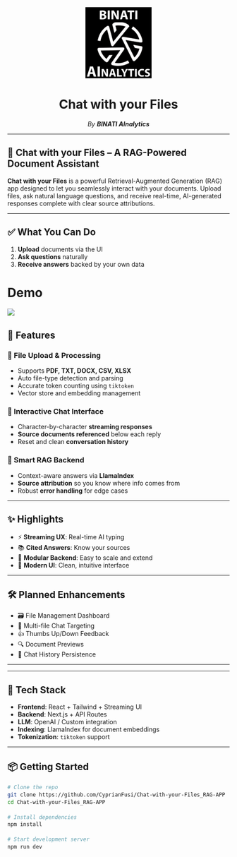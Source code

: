 <div align="center">
  <img src="https://raw.githubusercontent.com/CyprianFusi/Chat-with-your-Files_RAG-APP/main/public/binati_logo.png" alt="BINATI AI Logo" width="150"/>

  # Chat with your Files

  _By **BINATI AInalytics**_
</div>

---

## 🧠 Chat with your Files – A RAG-Powered Document Assistant

**Chat with your Files** is a powerful Retrieval-Augmented Generation (RAG) app designed to let you seamlessly interact with your documents. Upload files, ask natural language questions, and receive real-time, AI-generated responses complete with clear source attributions.

---
## ✅ What You Can Do
1. **Upload** documents via the UI
2. **Ask questions** naturally
3. **Receive answers** backed by your own data

# Demo
![](public/demo_long.gif)

## 🚀 Features

### 📂 File Upload & Processing
- Supports **PDF, TXT, DOCX, CSV, XLSX**
- Auto file-type detection and parsing
- Accurate token counting using `tiktoken`
- Vector store and embedding management

### 💬 Interactive Chat Interface
- Character-by-character **streaming responses**
- **Source documents referenced** below each reply
- Reset and clean **conversation history**

### 🧠 Smart RAG Backend
- Context-aware answers via **LlamaIndex**
- **Source attribution** so you know where info comes from
- Robust **error handling** for edge cases

---

## ✨ Highlights
- ⚡ **Streaming UX**: Real-time AI typing
- 📚 **Cited Answers**: Know your sources
- 🧩 **Modular Backend**: Easy to scale and extend
- 🎨 **Modern UI**: Clean, intuitive interface

---

## 🛠 Planned Enhancements
- 🗃 File Management Dashboard
- 📁 Multi-file Chat Targeting
- 👍 Thumbs Up/Down Feedback
- 🔍 Document Previews
- 💬 Chat History Persistence

---

---

## 🧰 Tech Stack
- **Frontend**: React + Tailwind + Streaming UI
- **Backend**: Next.js + API Routes
- **LLM**: OpenAI / Custom integration
- **Indexing**: LlamaIndex for document embeddings
- **Tokenization**: `tiktoken` support

---

## 📦 Getting Started

```bash
# Clone the repo
git clone https://github.com/CyprianFusi/Chat-with-your-Files_RAG-APP
cd Chat-with-your-Files_RAG-APP

# Install dependencies
npm install

# Start development server
npm run dev
